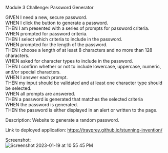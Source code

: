 Module 3 Challenge: Password Generator

GIVEN I need a new, secure password.  
WHEN I click the button to generate a password.  
THEN I am presented with a series of prompts for password criteria.  
WHEN prompted for password criteria.   
THEN I select which criteria to include in the password.  
WHEN prompted for the length of the password.  
THEN I choose a length of at least 8 characters and no more than 128 characters.  
WHEN asked for character types to include in the password.  
THEN I confirm whether or not to include lowercase, uppercase, numeric, and/or special characters.  
WHEN I answer each prompt.  
THEN my input should be validated and at least one character type should be selected.  
WHEN all prompts are answered.  
THEN a password is generated that matches the selected criteria   
WHEN the password is generated.  
THEN the password is either displayed in an alert or written to the page.  

Description: Website to generate a random password.  

Link to deployed application: https://trayprey.github.io/stunning-invention/  

Screenshot:  
![Screenshot 2023-01-19 at 10 55 45 PM](https://user-images.githubusercontent.com/119766277/213614863-8920dfaf-ee2b-4ed4-8df9-42f3b7b7c4e4.png)  
